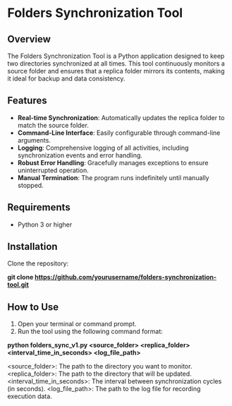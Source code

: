 # Folders Synchronization Tool

## Overview

The Folders Synchronization Tool is a Python application designed to keep two directories synchronized at all times. This tool continuously monitors a source folder and ensures that a replica folder mirrors its contents, making it ideal for backup and data consistency.

## Features

- **Real-time Synchronization**: Automatically updates the replica folder to match the source folder.
- **Command-Line Interface**: Easily configurable through command-line arguments.
- **Logging**: Comprehensive logging of all activities, including synchronization events and error handling.
- **Robust Error Handling**: Gracefully manages exceptions to ensure uninterrupted operation.
- **Manual Termination**: The program runs indefinitely until manually stopped.

## Requirements

- Python 3 or higher

## Installation

Clone the repository:
   
   **git clone https://github.com/yourusername/folders-synchronization-tool.git**
   
## How to Use

1. Open your terminal or command prompt.
2. Run the tool using the following command format:

**python folders_sync_v1.py <source_folder> <replica_folder> <interval_time_in_seconds> <log_file_path>**

<source_folder>: The path to the directory you want to monitor.
<replica_folder>: The path to the directory that will be updated.
<interval_time_in_seconds>: The interval between synchronization cycles (in seconds).
<log_file_path>: The path to the log file for recording execution data.
